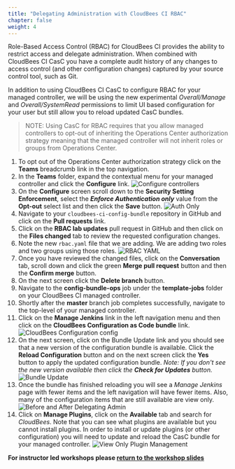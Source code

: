 ```yaml
---
title: "Delegating Administration with CloudBees CI RBAC"
chapter: false
weight: 4
---
```


Role-Based Access Control (RBAC) for CloudBees CI provides the ability to restrict access and delegate administration. When combined with CloudBees CI CasC you have a complete audit history of any changes to access control (and other configuration changes) captured by your source control tool, such as Git.

In addition to using CloudBees CI CasC to configure RBAC for your managed controller, we will be using the new experimental *Overall/Manage* and *Overall/SystemRead* permissions to limit UI based configuration for your user but still allow you to reload updated CasC bundles.

>NOTE: Using CasC for RBAC requires that you allow managed controllers to opt-out of inheriting the Operations Center authorization strategy meaning that the managed controller will not inherit roles or groups from Operations Center.

1. To opt out of the Operations Center authorization strategy click on the **Teams** breadcrumb link in the top navigation.
2. In the **Teams** folder, expand the contextual menu for your managed controller and click the **Configure** link. ![Configure controllers](configure-controller.png?width=50pc) 
3. On the **Configure** screen scroll down to the **Security Setting Enforcement**, select the ***Enforce Authentication only*** value from the **Opt-out** select list and then click the **Save** button. ![Auth Only](auth-only.png?width=50pc) 
4. Navigate to your `cloudbees-ci-config-bundle` repository in GitHub and click on the **Pull requests** link. 
5. Click on the **RBAC lab updates** pull request in GitHub and then click on the **Files changed** tab to review the requested configuration changes.
6. Note the new `rbac.yaml` file that we are adding. We are adding two roles and two groups using those roles. ![RBAC YAML](rbac-yaml.png?width=50pc) 
7. Once you have reviewed the changed files, click on the **Conversation** tab, scroll down and click the green **Merge pull request** button and then the **Confirm merge** button.
8. On the next screen click the **Delete branch** button.
5. Navigate to the **config-bundle-ops** job under the **template-jobs** folder on your CloudBees CI managed controller.
6. Shortly after the **master** branch job completes successfully, navigate to the top-level of your managed controller.
7. Click on the **Manage Jenkins** link in the left navigation menu and then click on the **CloudBees Configuration as Code bundle** link. ![CloudBees Configuration config](config-bundle-system-config.png?width=50pc)
8. On the next screen, click on the Bundle Update link and you should see that a new version of the configuration bundle is available. Click the **Reload Configuration** button and on the next screen click the **Yes** button to apply the updated configuration bundle. *Note: If you don't see the new version available then click the **Check for Updates** button.* ![Bundle Update](new-bundle-available.png?width=50pc)
9. Once the bundle has finished reloading you will see a *Manage Jenkins* page with fewer items and the left navigation will have fewer items. Also, many of the configuration items that are still available are view only. ![Before and After Delegating Admin](before-after-delegating-admin.png?width=85pc)
10. Click on **Manage Plugins**, click on the **Available** tab and search for *CloudBees*.  Note that you can see what plugins are available but you cannot install plugins. In order to install or update plugins (or other configuration) you will need to update and reload the CasC bundle for your managed controller. ![View Only Plugin Management](plugins-view-only.png?width=60pc)

**For instructor led workshops please <a href="https://cloudbees-days.github.io/cloudbees-field-workshops/cloudbees-ci/#prbac-casc-overview">return to the workshop slides</a>**